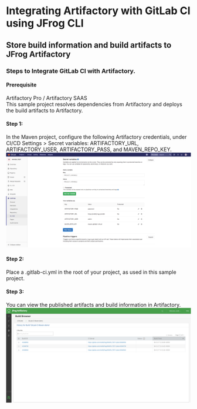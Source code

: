 # Integrating Artifactory with GitLab CI using JFrog CLI
## Store build information and build artifacts to JFrog Artifactory
### Steps to Integrate GitLab CI with Artifactory.
#### Prerequisite
Artifactory Pro / Artifactory SAAS  
This sample project resolves dependencies from Artifactory and deploys the build artifacts to Artifactory.

#### Step 1:
In the Maven project, configure the following Artifactory credentials, under CI/CD Settings > Secret variables: ARTIFACTORY_URL, ARTIFACTORY_USER, ARTIFACTORY_PASS, and MAVEN_REPO_KEY.
![screenshot](img/Screen_Shot1.png)

#### Step 2:
Place a .gitlab-ci.yml in the root of your project, as used in this sample project.

#### Step 3:
You can view the published artifacts and build information in Artifactory.
![screenshot](img/Screen_Shot2.png)
